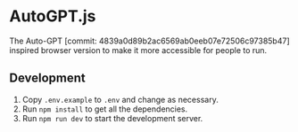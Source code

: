 # AutoGPT.js

The Auto-GPT [commit: 4839a0d89b2ac6569ab0eeb07e72506c97385b47] inspired browser version to make it more accessible for people to run.

## Development

1. Copy `.env.example` to `.env` and change as necessary.
2. Run `npm install` to get all the dependencies.
3. Run `npm run dev` to start the development server.